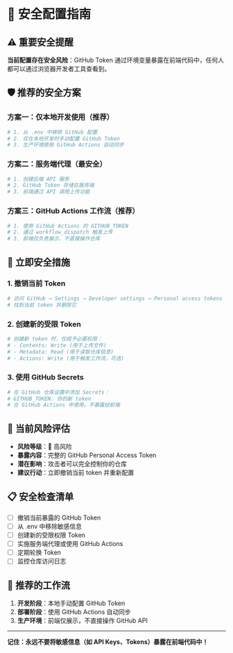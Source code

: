 # 🔐 安全配置指南

## ⚠️ 重要安全提醒

**当前配置存在安全风险**：GitHub Token 通过环境变量暴露在前端代码中，任何人都可以通过浏览器开发者工具查看到。

## 🛡️ 推荐的安全方案

### 方案一：仅本地开发使用（推荐）
```bash
# 1. 从 .env 中移除 GitHub 配置
# 2. 仅在本地开发时手动配置 GitHub Token
# 3. 生产环境使用 GitHub Actions 自动同步
```

### 方案二：服务端代理（最安全）
```bash
# 1. 创建后端 API 服务
# 2. GitHub Token 存储在服务端
# 3. 前端通过 API 调用上传功能
```

### 方案三：GitHub Actions 工作流（推荐）
```bash
# 1. 使用 GitHub Actions 的 GITHUB_TOKEN
# 2. 通过 workflow_dispatch 触发上传
# 3. 前端仅负责展示，不直接操作仓库
```

## 🔧 立即安全措施

### 1. 撤销当前 Token
```bash
# 访问 GitHub → Settings → Developer settings → Personal access tokens
# 找到当前 token 并删除它
```

### 2. 创建新的受限 Token
```bash
# 创建新 token 时，仅授予必要权限：
# - Contents: Write (用于上传文件)
# - Metadata: Read (用于读取仓库信息)
# - Actions: Write (用于触发工作流，可选)
```

### 3. 使用 GitHub Secrets
```bash
# 在 GitHub 仓库设置中添加 Secrets：
# GITHUB_TOKEN: 你的新 token
# 在 GitHub Actions 中使用，不暴露给前端
```

## 🚨 当前风险评估

- **风险等级**：🔴 高风险
- **暴露内容**：完整的 GitHub Personal Access Token
- **潜在影响**：攻击者可以完全控制你的仓库
- **建议行动**：立即撤销当前 token 并重新配置

## 📋 安全检查清单

- [ ] 撤销当前暴露的 GitHub Token
- [ ] 从 .env 中移除敏感信息
- [ ] 创建新的受限权限 Token
- [ ] 实施服务端代理或使用 GitHub Actions
- [ ] 定期轮换 Token
- [ ] 监控仓库访问日志

## 🔄 推荐的工作流

1. **开发阶段**：本地手动配置 GitHub Token
2. **部署阶段**：使用 GitHub Actions 自动同步
3. **生产环境**：前端仅展示，不直接操作 GitHub API

---

**记住：永远不要将敏感信息（如 API Keys、Tokens）暴露在前端代码中！**